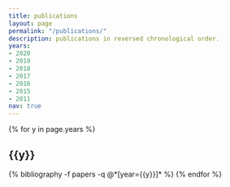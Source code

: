 ```yaml
---
title: publications
layout: page
permalink: "/publications/"
description: publications in reversed chronological order.
years:
- 2020
- 2019
- 2018
- 2017
- 2016
- 2015
- 2011
nav: true
---
```


<div class="publications">

{% for y in page.years %}
  <h2 class="year">{{y}}</h2>
  {% bibliography -f papers -q @*[year={{y}}]* %}
{% endfor %}

</div>
